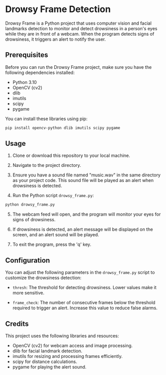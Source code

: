 # Drowsy Frame Detection

Drowsy Frame is a Python project that uses computer vision and facial landmarks detection to monitor and detect drowsiness in a person's eyes while they are in front of a webcam. When the program detects signs of drowsiness, it triggers an alert to notify the user.

## Prerequisites 

Before you can run the Drowsy Frame project, make sure you have the following dependencies installed:

- Python 3.10
- OpenCV (cv2)
- dlib
- imutils
- scipy
- pygame

You can install these libraries using pip:

```bash
pip install opencv-python dlib imutils scipy pygame
```

## Usage

1. Clone or download this repository to your local machine.

2. Navigate to the project directory.

3. Ensure you have a sound file named "music.wav" in the same directory as your project code. This sound file will be played as an alert when drowsiness is detected.

4. Run the Python script `drowsy_frame.py`:

```bash
python drowsy_frame.py
```

5. The webcam feed will open, and the program will monitor your eyes for signs of drowsiness.

6. If drowsiness is detected, an alert message will be displayed on the screen, and an alert sound will be played.

7. To exit the program, press the 'q' key.

## Configuration

You can adjust the following parameters in the `drowsy_frame.py` script to customize the drowsiness detection:

- `thresh`: The threshold for detecting drowsiness. Lower values make it more sensitive.

- `frame_check`: The number of consecutive frames below the threshold required to trigger an alert. Increase this value to reduce false alarms.

## Credits

This project uses the following libraries and resources:

- OpenCV (cv2) for webcam access and image processing.
- dlib for facial landmark detection.
- imutils for resizing and processing frames efficiently.
- scipy for distance calculations.
- pygame for playing the alert sound.
